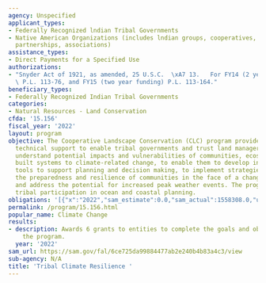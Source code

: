 ```yaml
---
agency: Unspecified
applicant_types:
- Federally Recognized lndian Tribal Governments
- Native American Organizations (includes lndian groups, cooperatives, corporations,
  partnerships, associations)
assistance_types:
- Direct Payments for a Specified Use
authorizations:
- "Snyder Act of 1921, as amended, 25 U.S.C.  \xA7 13.   For FY14 (2 year funding)\
  \ P.L. 113-76, and FY15 (two year funding) P.L. 113-164."
beneficiary_types:
- Federally Recognized Indian Tribal Governments
categories:
- Natural Resources - Land Conservation
cfda: '15.156'
fiscal_year: '2022'
layout: program
objective: The Cooperative Landscape Conservation (CLC) program provides funds and
  technical support to enable tribal governments and trust land managers to better
  understand potential impacts and vulnerabilities of communities, ecosystems and
  built systems to climate-related change, to enable them to develop information and
  tools to support planning and decision making, to implement strategies that improve
  the preparedness and resilience of communities in the face of a changing climate
  and address the potential for increased peak weather events. The program also enables
  tribal participation in ocean and coastal planning.
obligations: '[{"x":"2022","sam_estimate":0.0,"sam_actual":1558308.0,"usa_spending_actual":2276528.2},{"x":"2023","sam_estimate":6723829.0,"sam_actual":0.0,"usa_spending_actual":8644052.05},{"x":"2024","sam_estimate":7000000.0,"sam_actual":0.0,"usa_spending_actual":0.0}]'
permalink: /program/15.156.html
popular_name: Climate Change
results:
- description: Awards 6 grants to entities to complete the goals and objectives of
    the program.
  year: '2022'
sam_url: https://sam.gov/fal/6ce725da99884477ab2e240b4b83a4c3/view
sub-agency: N/A
title: 'Tribal Climate Resilience '
---
```


